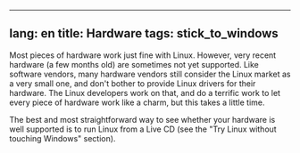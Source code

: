 
---
lang: en
title: Hardware
tags: stick_to_windows
---

Most pieces of hardware work just fine with Linux. However, very 
recent hardware (a few months old) are sometimes not yet supported. Like 
software vendors, many hardware vendors still consider the Linux market 
as a very small one, and don't bother to provide Linux drivers for their 
hardware. The Linux developers work on that, and do a terrific work to 
let every piece of hardware work like a charm, but this takes a little 
time.

The best and most straightforward way to see whether your 
hardware is well supported is to run Linux from a Live CD (see the 
"Try Linux without touching Windows" section).

